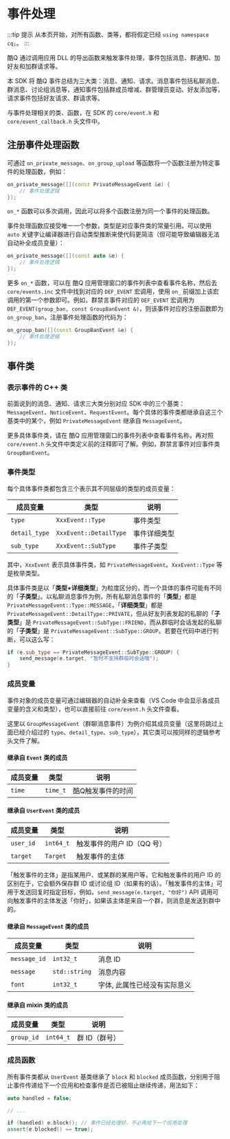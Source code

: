 # 事件处理

:::tip 提示
从本页开始，对所有函数、类等，都将假定已经 `using namespace cq;`。
:::

酷Q 通过调用应用 DLL 的导出函数来触发事件处理，事件包括消息、群通知、加好友和加群请求等。

本 SDK 将 酷Q 事件总结为三大类：消息、通知、请求。消息事件包括私聊消息、群消息、讨论组消息等，通知事件包括群成员增减、群管理员变动、好友添加等，请求事件包括好友请求、群请求等。

与事件处理相关的类、函数，在 SDK 的 `core/event.h` 和 `core/event_callback.h` 头文件中。

## 注册事件处理函数

可通过 `on_private_message`、`on_group_upload` 等函数将一个函数注册为特定事件的处理函数，例如：

```cpp
on_private_message([](const PrivateMessageEvent &e) {
    // 事件处理逻辑
});
```

`on_*` 函数可以多次调用，因此可以将多个函数注册为同一个事件的处理函数。

事件处理函数应接受唯一一个参数，类型是对应事件类的常量引用。可以使用 `auto` 关键字让编译器进行自动类型推断来使代码更简洁（但可能导致编辑器无法自动补全成员变量）：

```cpp
on_private_message([](const auto &e) {
    // 事件处理逻辑
});
```

更多 `on_*` 函数，可以在 酷Q 应用管理窗口的事件列表中查看事件名称，然后去 `core/events.inc` 文件中找到对应的 `DEF_EVENT` 宏调用，使用 `on_` 前缀加上该宏调用的第一个参数即可。例如，群禁言事件对应的 `DEF_EVENT` 宏调用为 `DEF_EVENT(group_ban, const GroupBanEvent &)`，则该事件对应的注册函数即为 `on_group_ban`，注册事件处理函数的代码为：

```cpp
on_group_ban([](const GroupBanEvent &e) {
    // 事件处理逻辑
});
```

## 事件类

### 表示事件的 C++ 类

前面说到的消息、通知、请求三大类分别对应 SDK 中的三个基类：`MessageEvent`、`NoticeEvent`、`RequestEvent`。每个具体的事件类都继承自这三个基类中的某个，例如 `PrivateMessageEvent` 继承自 `MessageEvent`。

更多具体事件类，请在 酷Q 应用管理窗口的事件列表中查看事件名称，再对照 `core/event.h` 头文件中类定义前的注释即可了解。例如，群禁言事件对应事件类 `GroupBanEvent`。

### 事件类型

每个具体事件类都包含三个表示其不同层级的类型的成员变量：

| 成员变量 | 类型 | 说明 |
| --- | --- | --- |
| `type` | `XxxEvent::Type` | 事件类型 |
| `detail_type` | `XxxEvent::DetailType` | 事件详细类型 |
| `sub_type` | `XxxEvent::SubType` | 事件子类型 |

其中，`XxxEvent` 表示具体事件类，如 `PrivateMessageEvent`。`XxxEvent::Type` 等是枚举类型。

具体事件类是以「**类型+详细类型**」为粒度区分的，而一个具体的事件可能有不同的「**子类型**」。以私聊消息事件为例，所有私聊消息事件的「**类型**」都是 `PrivateMessageEvent::Type::MESSAGE`，「**详细类型**」都是 `PrivateMessageEvent::DetailType::PRIVATE`，但从好友列表发起的私聊的「**子类型**」是 `PrivateMessageEvent::SubType::FRIEND`，而从群临时会话发起的私聊的「**子类型**」是 `PrivateMessageEvent::SubType::GROUP`。若要在代码中进行判断，可以这么写：

```cpp
if (e.sub_type == PrivateMessageEvent::SubType::GROUP) {
    send_message(e.target, "暂时不支持群临时会话哦");
}
```

### 成员变量

事件对象的成员变量可通过编辑器的自动补全来查看（VS Code 中会显示各成员变量的含义和类型），也可以直接前往 `core/event.h` 头文件查看。

这里以 `GroupMessageEvent`（群聊消息事件）为例介绍其成员变量（这里将跳过上面已经介绍过的 `type`、`detail_type`、`sub_type`），其它类可以按同样的逻辑参考头文件了解。

#### 继承自 `Event` 类的成员

| 成员变量 | 类型 | 说明 |
| --- | --- | --- |
| `time` | `time_t` | 酷Q触发事件的时间 |

#### 继承自 `UserEvent` 类的成员

| 成员变量 | 类型 | 说明 |
| --- | --- | --- |
| `user_id` | `int64_t` | 触发事件的用户 ID（QQ 号） |
| `target` | `Target` | 触发事件的主体 |

「触发事件的主体」是指某用户、或某群的某用户等，它和触发事件的用户 ID 的区别在于，它会额外保存群 ID 或讨论组 ID（如果有的话）。「触发事件的主体」可用于发送回复时指定目标，例如，`send_message(e.target, "你好")` API 调用可向触发事件的主体发送「你好」，如果该主体是来自一个群，则消息是发送到群中的。

#### 继承自 `MessageEvent` 类的成员

| 成员变量 | 类型 | 说明 |
| --- | --- | --- |
| `message_id` | `int32_t` | 消息 ID |
| `message` | `std::string` | 消息内容 |
| `font` | `int32_t` | 字体, 此属性已经没有实际意义 |

#### 继承自 mixin 类的成员

| 成员变量 | 类型 | 说明 |
| --- | --- | --- |
| `group_id` | `int64_t` | 群 ID（群号） |

### 成员函数

所有事件类都从 `UserEvent` 基类继承了 `block` 和 `blocked` 成员函数，分别用于阻止事件传递给下一个应用和检查事件是否已被阻止继续传递，用法如下：

```cpp
auto handled = false;

// ...

if (handled) e.block(); // 事件已经处理好，不必再给下一个应用处理
assert(e.blocked() == true);
```
